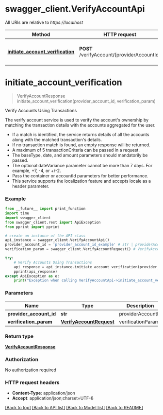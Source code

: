 # swagger_client.VerifyAccountApi

All URIs are relative to *https://localhost*

Method | HTTP request | Description
------------- | ------------- | -------------
[**initiate_account_verification**](VerifyAccountApi.md#initiate_account_verification) | **POST** /verifyAccount/{providerAccountId} | Verify Accounts Using Transactions


# **initiate_account_verification**
> VerifyAccountResponse initiate_account_verification(provider_account_id, verification_param)

Verify Accounts Using Transactions

The verify account service is used to verify the account's ownership by  matching the transaction details with the accounts aggregated for the user.<br><ul><li>If a match is identified, the service returns details of all the accounts along with the matched transaction's details.<li>If no transaction match is found, an empty response will be returned.<li>A maximum of 5 transactionCriteria can be passed in a request.<li>The baseType, date, and amount parameters should mandatorily be passed.<li>The optional dateVariance parameter cannot be more than 7 days. For example, +7, -4, or +/-2.<li>Pass the container or accountId parameters for better performance.<li>This service supports the localization feature and accepts locale as a header parameter.</li></ul>

### Example
```python
from __future__ import print_function
import time
import swagger_client
from swagger_client.rest import ApiException
from pprint import pprint

# create an instance of the API class
api_instance = swagger_client.VerifyAccountApi()
provider_account_id = 'provider_account_id_example' # str | providerAccountId
verification_param = swagger_client.VerifyAccountRequest() # VerifyAccountRequest | verificationParam

try:
    # Verify Accounts Using Transactions
    api_response = api_instance.initiate_account_verification(provider_account_id, verification_param)
    pprint(api_response)
except ApiException as e:
    print("Exception when calling VerifyAccountApi->initiate_account_verification: %s\n" % e)
```

### Parameters

Name | Type | Description  | Notes
------------- | ------------- | ------------- | -------------
 **provider_account_id** | **str**| providerAccountId | 
 **verification_param** | [**VerifyAccountRequest**](VerifyAccountRequest.md)| verificationParam | 

### Return type

[**VerifyAccountResponse**](VerifyAccountResponse.md)

### Authorization

No authorization required

### HTTP request headers

 - **Content-Type**: application/json
 - **Accept**: application/json;charset=UTF-8

[[Back to top]](#) [[Back to API list]](../README.md#documentation-for-api-endpoints) [[Back to Model list]](../README.md#documentation-for-models) [[Back to README]](../README.md)


